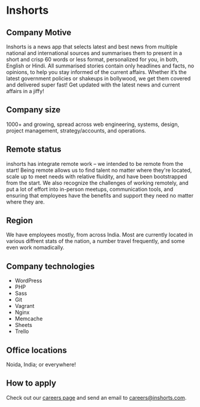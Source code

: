 # Inshorts

## Company Motive

Inshorts is a news app that selects latest and best news from multiple national and international sources and summarises them to present in a short and crisp 60 words or less format, personalized for you, in both, English or Hindi. 
All summarised stories contain only headlines and facts, no opinions, to help you stay informed of the current affairs. 
Whether it’s the latest government policies or shakeups in bollywood, we get them covered and delivered super fast! 
Get updated with the latest news and current affairs in a jiffy!

## Company size

1000+ and growing, spread across web engineering, systems, design, project management, strategy/accounts, and operations.

## Remote status

inshorts has integrate remote work – we intended to be remote from the start! Being remote allows us to find talent no matter where they're located, scale up to meet needs with relative fluidity, and have been bootstrapped from the start. We also recognize the challenges of working remotely, and put a lot of effort into in-person meetups, communication tools, and ensuring that employees have the benefits and support they need no matter where they are.

## Region

We have employees mostly, from across India. Most are currently located in various diffrent stats of the nation, a number travel frequently, and some even work nomadically.

## Company technologies

* WordPress
* PHP
* Sass
* Git
* Vagrant
* Nginx
* Memcache
* Sheets
* Trello

## Office locations

Noida, India; or everywhere!

## How to apply

Check out our [careers page](https://inshorts.zohorecruit.com/careers) and send an email to careers@inshorts.com. 
